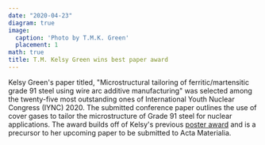 ```yaml
---
date: "2020-04-23"
diagram: true
image:
  caption: 'Photo by T.M.K. Green'
  placement: 1
math: true
title: T.M. Kelsy Green wins best paper award
---
```


Kelsy Green's paper titled, "Microstructural tailoring of ferritic/martensitic grade 91 steel using wire arc additive manufacturing" was  selected among the twenty-five most outstanding ones of International Youth Nuclear Congress (IYNC) 2020. The submitted conference paper outlines the use of cover gases to tailor the microstructure of Grade 91 steel for nuclear applications. The award builds off of Kelsy's previous <a href="../../post/TMKwinsposter">poster award</a> and is a precursor to her upcoming paper to be submitted to Acta Materialia.